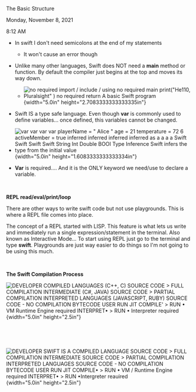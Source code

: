 The Basic Structure

Monday, November 8, 2021

8:12 AM

-   In swift I don\'t need semicolons at the end of my statements

    -   It won\'t cause an error though

-   Unlike many other languages, Swift does NOT need a **main** method or function. By default the compiler just begins at the top and moves its way down.

    -   ![no required import / include / using no required main print(\"He110, Pluralsight\" ) no required return A basic Swift program ](000_The_Basic_Structure_000.png){width="5.0in" height="2.7083333333333335in"}

-   Swift IS a type safe language. Even though **var** is commonly used to define variables... once defined, this variables cannot be changed.

-   ![var var var var playerName = \" Alice \" age = 21 temperature = 72 6 activeMember = true inferred inferred inferred inferred as a a a a Swift Swift Swift Swift String Int Double BOOI Type Inference Swift infers the type from the initial value ](000_The_Basic_Structure_001.png){width="5.0in" height="1.6083333333333334in"}

-   **Var** is required.... And it is the ONLY keyword we need/use to declare a variable.

 

**REPL read/eval/print/loop**

There are other ways to write swift code but not use playgrounds. This is where a REPL file comes into place.

The concept of a REPL started with LISP. This feature is what lets us write and immediately run a single expression/statement in the terminal. Also known as Interactive Mode... To start using REPL just go to the terminal and type **swift**. Playgrounds are just way easier to do things so I\'m not going to be using this much.

 

**The Swift Compilation Process**

![DEVELOPER COMPILED LANGUAGES (C++, C) SOURCE CODE \> FULL COMPILATION INTERMEDIATE (C#, JAVA) SOURCE CODE \> PARTIAL COMPILATION INTERPRETED LANGUAGES (JAVASCRIPT, RUBY) SOURCE CODE - NO COMPILATION BYTECODE USER RUN JIT COMPILE\' \> RUN • VM Runtime Engine required INTERPRET• \> RUN • Interpreter required ](000_The_Basic_Structure_002.png){width="5.0in" height="2.5in"}

 

 

![DEVELOPER SWIFT IS A COMPILED LANGUAGE SOURCE CODE \> FULL COMPILATION INTERMEDIATE SOURCE CODE \> PARTIAL COMPILATION INTERPRETED LANGUAGES SOURCE CODE - NO COMPILATION BYTECODE USER RUN JIT COMPILE• \> RUN • VM / Runtime Engine required INTERPRET• \> RUN •Intergreter reauired ](000_The_Basic_Structure_003.png){width="5.0in" height="2.5in"}
